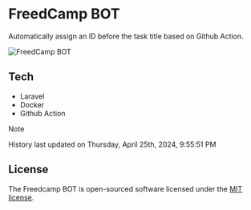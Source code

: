 # FreedCamp BOT

Automatically assign an ID before the task title based on Github Action.

![FreedCamp BOT](https://repository-images.githubusercontent.com/737932867/7d34798b-2680-471c-b089-a78a718d3d6a)

## Tech

- Laravel
- Docker
- Github Action

> [!NOTE]  
> History last updated on Thursday, April 25th, 2024, 9:55:51 PM

## License

The Freedcamp BOT is open-sourced software licensed under the [MIT license](https://opensource.org/licenses/MIT).

